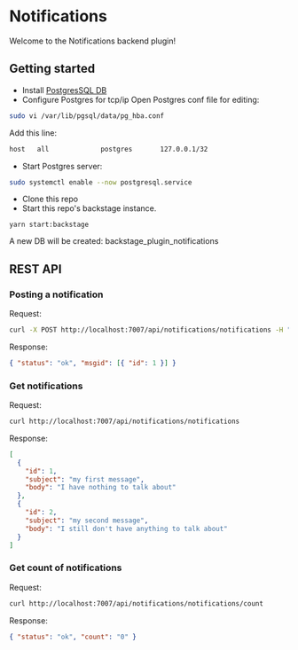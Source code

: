 # Notifications

Welcome to the Notifications backend plugin!

## Getting started

- Install [PostgresSQL DB](https://www.postgresql.org/download/)
- Configure Postgres for tcp/ip
  Open Postgres conf file for editing:

```bash
sudo vi /var/lib/pgsql/data/pg_hba.conf
```

Add this line:

```bash
host   all             postgres       127.0.0.1/32                          password
```

- Start Postgres server:

```bash
sudo systemctl enable --now postgresql.service
```

- Clone this repo
- Start this repo's backstage instance.

```
yarn start:backstage
```

A new DB will be created: backstage_plugin_notifications

## REST API

### Posting a notification

Request:

```bash
curl -X POST http://localhost:7007/api/notifications/notifications -H "Content-Type: application/json"  -d '{"subject": "my first message", "body": "I have nothing to talk about"}'
```

Response:

```json
{ "status": "ok", "msgid": [{ "id": 1 }] }
```

### Get notifications

Request:

```bash
curl http://localhost:7007/api/notifications/notifications
```

Response:

```json
[
  {
    "id": 1,
    "subject": "my first message",
    "body": "I have nothing to talk about"
  },
  {
    "id": 2,
    "subject": "my second message",
    "body": "I still don't have anything to talk about"
  }
]
```

### Get count of notifications

Request:

```bash
curl http://localhost:7007/api/notifications/notifications/count
```

Response:

```json
{ "status": "ok", "count": "0" }
```
